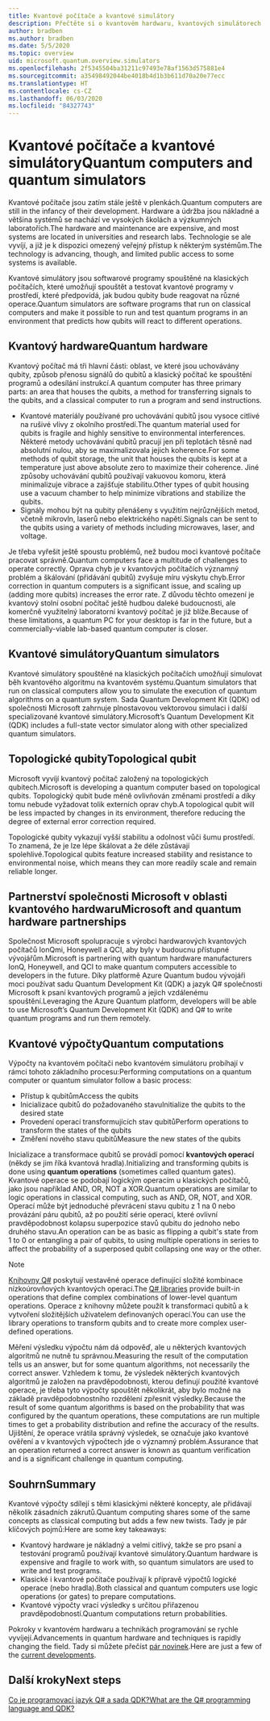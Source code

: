 ```yaml
---
title: Kvantové počítače a kvantové simulátory
description: Přečtěte si o kvantovém hardwaru, kvantových simulátorech a o tom, jak fungují kvantové operace.
author: bradben
ms.author: bradben
ms.date: 5/5/2020
ms.topic: overview
uid: microsoft.quantum.overview.simulators
ms.openlocfilehash: 2f5345504ba31211c97493e78af1563d575881e4
ms.sourcegitcommit: a35498492044be4018b4d1b3b611d70a20e77ecc
ms.translationtype: HT
ms.contentlocale: cs-CZ
ms.lasthandoff: 06/03/2020
ms.locfileid: "84327743"
---
```

# <a name="quantum-computers-and-quantum-simulators"></a><span data-ttu-id="ac573-103">Kvantové počítače a kvantové simulátory</span><span class="sxs-lookup"><span data-stu-id="ac573-103">Quantum computers and quantum simulators</span></span>

<span data-ttu-id="ac573-104">Kvantové počítače jsou zatím stále ještě v plenkách.</span><span class="sxs-lookup"><span data-stu-id="ac573-104">Quantum computers are still in the infancy of their development.</span></span> <span data-ttu-id="ac573-105">Hardware a údržba jsou nákladné a většina systémů se nachází ve vysokých školách a výzkumných laboratořích.</span><span class="sxs-lookup"><span data-stu-id="ac573-105">The hardware and maintenance are expensive, and most systems are located in universities and research labs.</span></span> <span data-ttu-id="ac573-106">Technologie se ale vyvíjí, a již je k dispozici omezený veřejný přístup k některým systémům.</span><span class="sxs-lookup"><span data-stu-id="ac573-106">The technology is advancing, though, and limited public access to some systems is available.</span></span>

<span data-ttu-id="ac573-107">Kvantové simulátory jsou softwarové programy spouštěné na klasických počítačích, které umožňují spouštět a testovat kvantové programy v prostředí, které předpovídá, jak budou qubity bude reagovat na různé operace.</span><span class="sxs-lookup"><span data-stu-id="ac573-107">Quantum simulators are software programs that run on classical computers and make it possible to run and test quantum programs in an environment that predicts how qubits will react to different operations.</span></span>

## <a name="quantum-hardware"></a><span data-ttu-id="ac573-108">Kvantový hardware</span><span class="sxs-lookup"><span data-stu-id="ac573-108">Quantum hardware</span></span>

<span data-ttu-id="ac573-109">Kvantový počítač má tři hlavní části: oblast, ve které jsou uchovávány qubity, způsob přenosu signálů do qubitů a klasický počítač ke spouštění programů a odesílání instrukcí.</span><span class="sxs-lookup"><span data-stu-id="ac573-109">A quantum computer has three primary parts: an area that houses the qubits, a method for transferring signals to the qubits, and a classical computer to run a program and send instructions.</span></span>

- <span data-ttu-id="ac573-110">Kvantové materiály používané pro uchovávání qubitů jsou vysoce citlivé na rušivé vlivy z okolního prostředí.</span><span class="sxs-lookup"><span data-stu-id="ac573-110">The quantum material used for qubits is fragile and highly sensitive to environmental interferences.</span></span> <span data-ttu-id="ac573-111">Některé metody uchovávání qubitů pracují jen při teplotách těsně nad absolutní nulou, aby se maximalizovala jejich koherence.</span><span class="sxs-lookup"><span data-stu-id="ac573-111">For some methods of qubit storage, the unit that houses the qubits is kept at a temperature just above absolute zero to maximize their coherence.</span></span> <span data-ttu-id="ac573-112">Jiné způsoby uchovávání qubitů používají vakuovou komoru, která minimalizuje vibrace a zajišťuje stabilitu.</span><span class="sxs-lookup"><span data-stu-id="ac573-112">Other types of qubit housing use a vacuum chamber to help minimize vibrations and stabilize the qubits.</span></span>  
- <span data-ttu-id="ac573-113">Signály mohou být na qubity přenášeny s využitím nejrůznějších metod, včetně mikrovln, laserů nebo elektrického napětí.</span><span class="sxs-lookup"><span data-stu-id="ac573-113">Signals can be sent to the qubits using a variety of methods including microwaves, laser, and voltage.</span></span>

<span data-ttu-id="ac573-114">Je třeba vyřešit ještě spoustu problémů, než budou moci kvantové počítače pracovat správně.</span><span class="sxs-lookup"><span data-stu-id="ac573-114">Quantum computers face a multitude of challenges to operate correctly.</span></span> <span data-ttu-id="ac573-115">Oprava chyb je v kvantových počítačích významný problém a škálování (přidávání qubitů) zvyšuje míru výskytu chyb.</span><span class="sxs-lookup"><span data-stu-id="ac573-115">Error correction in quantum computers is a significant issue, and scaling up (adding more qubits) increases the error rate.</span></span> <span data-ttu-id="ac573-116">Z důvodu těchto omezení je kvantový stolní osobní počítač ještě hudbou daleké budoucnosti, ale komerčně využitelný laboratorní kvantový počítač je již blíže.</span><span class="sxs-lookup"><span data-stu-id="ac573-116">Because of these limitations, a quantum PC for your desktop is far in the future, but a commercially-viable lab-based quantum computer is closer.</span></span>

## <a name="quantum-simulators"></a><span data-ttu-id="ac573-117">Kvantové simulátory</span><span class="sxs-lookup"><span data-stu-id="ac573-117">Quantum simulators</span></span>

<span data-ttu-id="ac573-118">Kvantové simulátory spouštěné na klasických počítačích umožňují simulovat běh kvantového algoritmu na kvantovém systému.</span><span class="sxs-lookup"><span data-stu-id="ac573-118">Quantum simulators that run on classical computers allow you to simulate the execution of quantum algorithms on a quantum system.</span></span>  <span data-ttu-id="ac573-119">Sada Quantum Development Kit (QDK) od společnosti Microsoft zahrnuje plnostavovou vektorovou simulaci i další specializované kvantové simulátory.</span><span class="sxs-lookup"><span data-stu-id="ac573-119">Microsoft’s Quantum Development Kit (QDK) includes a full-state vector simulator along with other specialized quantum simulators.</span></span>

## <a name="topological-qubit"></a><span data-ttu-id="ac573-120">Topologické qubity</span><span class="sxs-lookup"><span data-stu-id="ac573-120">Topological qubit</span></span>

<span data-ttu-id="ac573-121">Microsoft vyvíjí kvantový počítač založený na topologických qubitech.</span><span class="sxs-lookup"><span data-stu-id="ac573-121">Microsoft is developing a quantum computer based on topological qubits.</span></span> <span data-ttu-id="ac573-122">Topologický qubit bude méně ovlivňován změnami prostředí a díky tomu nebude vyžadovat tolik externích oprav chyb.</span><span class="sxs-lookup"><span data-stu-id="ac573-122">A topological qubit will be less impacted by changes in its environment, therefore reducing the degree of external error correction required.</span></span>

<span data-ttu-id="ac573-123">Topologické qubity vykazují vyšší stabilitu a odolnost vůči šumu prostředí. To znamená, že je lze lépe škálovat a že déle zůstávají spolehlivé.</span><span class="sxs-lookup"><span data-stu-id="ac573-123">Topological qubits feature increased stability and resistance to environmental noise, which means they can more readily scale and remain reliable longer.</span></span>

## <a name="microsoft-and-quantum-hardware-partnerships"></a><span data-ttu-id="ac573-124">Partnerství společnosti Microsoft v oblasti kvantového hardwaru</span><span class="sxs-lookup"><span data-stu-id="ac573-124">Microsoft and quantum hardware partnerships</span></span>

<span data-ttu-id="ac573-125">Společnost Microsoft spolupracuje s výrobci hardwarových kvantových počítačů IonQmi, Honeywell a QCI, aby byly v budoucnu přístupné vývojářům.</span><span class="sxs-lookup"><span data-stu-id="ac573-125">Microsoft is partnering with quantum hardware manufacturers IonQ, Honeywell, and QCI to make quantum computers accessible to developers in the future.</span></span> <span data-ttu-id="ac573-126">Díky platformě Azure Quantum budou vývojáři moci používat sadu Quantum Development Kit (QDK) a jazyk Q# společnosti Microsoft k psaní kvantových programů a jejich vzdálenému spouštění.</span><span class="sxs-lookup"><span data-stu-id="ac573-126">Leveraging the Azure Quantum platform, developers will be able to use Microsoft’s Quantum Development Kit (QDK) and Q# to write quantum programs and run them remotely.</span></span>

## <a name="quantum-computations"></a><span data-ttu-id="ac573-127">Kvantové výpočty</span><span class="sxs-lookup"><span data-stu-id="ac573-127">Quantum computations</span></span>

<span data-ttu-id="ac573-128">Výpočty na kvantovém počítači nebo kvantovém simulátoru probíhají v rámci tohoto základního procesu:</span><span class="sxs-lookup"><span data-stu-id="ac573-128">Performing computations on a quantum computer or quantum simulator follow a basic process:</span></span>

- <span data-ttu-id="ac573-129">Přístup k qubitům</span><span class="sxs-lookup"><span data-stu-id="ac573-129">Access the qubits</span></span>
- <span data-ttu-id="ac573-130">Inicializace qubitů do požadovaného stavu</span><span class="sxs-lookup"><span data-stu-id="ac573-130">Initialize the qubits to the desired state</span></span>
- <span data-ttu-id="ac573-131">Provedení operací transformujících stav qubitů</span><span class="sxs-lookup"><span data-stu-id="ac573-131">Perform operations to transform the states of the qubits</span></span>
- <span data-ttu-id="ac573-132">Změření nového stavu qubitů</span><span class="sxs-lookup"><span data-stu-id="ac573-132">Measure the new states of the qubits</span></span>

<span data-ttu-id="ac573-133">Inicializace a transformace qubitů se provádí pomocí **kvantových operací** (někdy se jim říká kvantová hradla).</span><span class="sxs-lookup"><span data-stu-id="ac573-133">Initializing and transforming qubits is done using **quantum operations** (sometimes called quantum gates).</span></span> <span data-ttu-id="ac573-134">Kvantové operace se podobají logickým operacím u klasických počítačů, jako jsou například AND, OR, NOT a XOR.</span><span class="sxs-lookup"><span data-stu-id="ac573-134">Quantum operations are similar to logic operations in classical computing, such as AND, OR, NOT, and XOR.</span></span> <span data-ttu-id="ac573-135">Operací může být jednoduché převrácení stavu qubitu z 1 na 0 nebo provázání páru qubitů, až po použití série operací, které ovlivní pravděpodobnost kolapsu superpozice stavů qubitu do jednoho nebo druhého stavu.</span><span class="sxs-lookup"><span data-stu-id="ac573-135">An operation can be as basic as flipping a qubit's state from 1 to 0 or entangling a pair of qubits, to using multiple operations in series to affect the probability of a superposed qubit collapsing one way or the other.</span></span>

> [!NOTE] 
> <span data-ttu-id="ac573-136">[Knihovny Q#](xref:microsoft.quantum.libraries) poskytují vestavěné operace definující složité kombinace nízkoúrovňových kvantových operací.</span><span class="sxs-lookup"><span data-stu-id="ac573-136">The [Q# libraries](xref:microsoft.quantum.libraries) provide built-in operations that define complex combinations of lower-level quantum operations.</span></span> <span data-ttu-id="ac573-137">Operace z knihovny můžete použít k transformaci qubitů a k vytvoření složitějších uživatelem definovaných operací.</span><span class="sxs-lookup"><span data-stu-id="ac573-137">You can use the library operations to transform qubits and to create more complex user-defined operations.</span></span>  

<span data-ttu-id="ac573-138">Měření výsledku výpočtu nám dá odpověď, ale u některých kvantových algoritmů ne nutně tu správnou.</span><span class="sxs-lookup"><span data-stu-id="ac573-138">Measuring the result of the computation tells us an answer, but for some quantum algorithms, not necessarily the correct answer.</span></span> <span data-ttu-id="ac573-139">Vzhledem k tomu, že výsledek některých kvantových algoritmů je založen na pravděpodobnosti, kterou definují použité kvantové operace, je třeba tyto výpočty spouštět několikrát, aby bylo možné na základě pravděpodobnostního rozdělení zpřesnit výsledky.</span><span class="sxs-lookup"><span data-stu-id="ac573-139">Because the result of some quantum algorithms is based on the probability that was configured by the quantum operations, these computations are run multiple times to get a probability distribution and refine the accuracy of the results.</span></span>  <span data-ttu-id="ac573-140">Ujištění, že operace vrátila správný výsledek, se označuje jako kvantové ověření a v kvantových výpočtech jde o významný problém.</span><span class="sxs-lookup"><span data-stu-id="ac573-140">Assurance that an operation returned a correct answer is known as quantum verification and is a significant challenge in quantum computing.</span></span>

## <a name="summary"></a><span data-ttu-id="ac573-141">Souhrn</span><span class="sxs-lookup"><span data-stu-id="ac573-141">Summary</span></span>

<span data-ttu-id="ac573-142">Kvantové výpočty sdílejí s těmi klasickými některé koncepty, ale přidávají několik zásadních zákrutů.</span><span class="sxs-lookup"><span data-stu-id="ac573-142">Quantum computing shares some of the same concepts as classical computing but adds a few new twists.</span></span> <span data-ttu-id="ac573-143">Tady je pár klíčových pojmů:</span><span class="sxs-lookup"><span data-stu-id="ac573-143">Here are some key takeaways:</span></span>

- <span data-ttu-id="ac573-144">Kvantový hardware je nákladný a velmi citlivý, takže se pro psaní a testování programů používají kvantové simulátory.</span><span class="sxs-lookup"><span data-stu-id="ac573-144">Quantum hardware is expensive and fragile to work with, so quantum simulators are used to write and test programs.</span></span>
- <span data-ttu-id="ac573-145">Klasické i kvantové počítače používají k přípravě výpočtů logické operace (nebo hradla).</span><span class="sxs-lookup"><span data-stu-id="ac573-145">Both classical and quantum computers use logic operations (or gates) to prepare computations.</span></span>
- <span data-ttu-id="ac573-146">Kvantové výpočty vrací výsledky s určitou přiřazenou pravděpodobností.</span><span class="sxs-lookup"><span data-stu-id="ac573-146">Quantum computations return probabilities.</span></span>

<span data-ttu-id="ac573-147">Pokroky v kvantovém hardwaru a technikách programování se rychle vyvíjejí.</span><span class="sxs-lookup"><span data-stu-id="ac573-147">Advancements in quantum hardware and techniques is rapidly changing the field.</span></span> <span data-ttu-id="ac573-148">Tady si můžete přečíst [pár novinek](https://phys.org/search/?search=quantum+computer&s=0).</span><span class="sxs-lookup"><span data-stu-id="ac573-148">Here are just a few of the [current developments](https://phys.org/search/?search=quantum+computer&s=0).</span></span>

## <a name="next-steps"></a><span data-ttu-id="ac573-149">Další kroky</span><span class="sxs-lookup"><span data-stu-id="ac573-149">Next steps</span></span>

[<span data-ttu-id="ac573-150">Co je programovací jazyk Q# a sada QDK?</span><span class="sxs-lookup"><span data-stu-id="ac573-150">What are the Q# programming language and QDK?</span></span>](xref:microsoft.quantum.overview.q-sharp)
